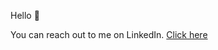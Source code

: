 Hello 👋

You can reach out to me on LinkedIn.
[Click here](https://www.linkedin.com/in/antonio-d-amore-1917875a/)
